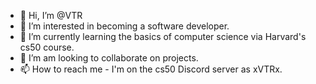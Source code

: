 - 👋 Hi, I’m @VTR
- 👀 I’m interested in becoming a software developer.
- 🌱 I’m currently learning the basics of computer science via Harvard's cs50 course.
- 💞️ I’m am looking to collaborate on projects.
- 📫 How to reach me - I'm on the cs50 Discord server as xVTRx.

<!---
VTR/VTR is a ✨ special ✨ repository because its `README.md` (this file) appears on your GitHub profile.
You can click the Preview link to take a look at your changes.
--->
